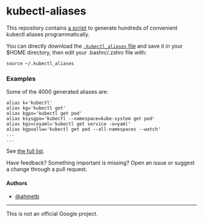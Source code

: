 # kubectl-aliases

This repository contains [a script](generate_aliases.py) to generate hundreds of
convenient kubectl aliases programmatically.

You can directly download the [`.kubectl_aliases` file](.kubectl_aliases) and
save it in your $HOME directory, then edit your .bashrc/.zshrc file with:

    source ~/.kubectl_aliases

### Examples

Some of the 4000 generated aliases are:

```
alias k='kubectl'
alias kg='kubectl get'
alias kgpo='kubectl get pod'
alias ksysgpo='kubectl --namespace=kube-system get pod'
alias kgsvcoyaml='kubectl get service -o=yaml'
alias kgpoallw='kubectl get pod --all-namespaces --watch'
...
...
```

See [the full list](.kubectl_aliases).

Have feedback? Something important is missing? Open an issue or suggest a change
through a pull request.

#### Authors

- [@ahmetb](https://twitter.com/ahmetb)

-----

This is not an official Google project.
